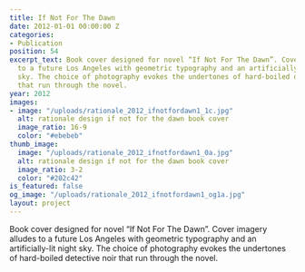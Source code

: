 ```yaml
---
title: If Not For The Dawn
date: 2012-01-01 00:00:00 Z
categories:
- Publication
position: 54
excerpt_text: Book cover designed for novel “If Not For The Dawn”. Cover imagery alludes
  to a future Los Angeles with geometric typography and an artificially-lit night
  sky. The choice of photography evokes the undertones of hard-boiled detective noir
  that run through the novel.
year: 2012
images:
- image: "/uploads/rationale_2012_ifnotfordawn1_1c.jpg"
  alt: rationale design if not for the dawn book cover
  image_ratio: 16-9
  color: "#ebebeb"
thumb_image:
  image: "/uploads/rationale_2012_ifnotfordawn1_0a.jpg"
  alt: rationale design if not for the dawn book cover
  image_ratio: 3-2
  color: "#202c42"
is_featured: false
og_image: "/uploads/rationale_2012_ifnotfordawn1_og1a.jpg"
layout: project
---
```


Book cover designed for novel “If Not For The Dawn”. Cover imagery alludes to a future Los Angeles with geometric typography and an artificially-lit night sky. The choice of photography evokes the undertones of hard-boiled detective noir that run through the novel.